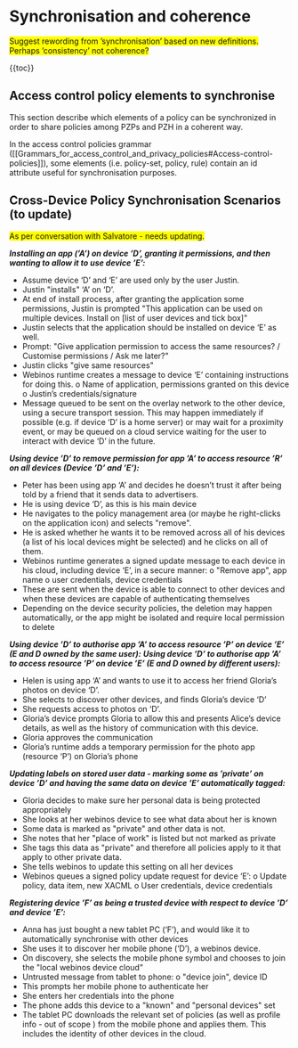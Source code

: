 Synchronisation and coherence
=============================

<span style="background:yellow">Suggest rewording from ’synchronisation’ based on new definitions. Perhaps ’consistency’ not coherence?</span>

{{toc}}

Access control policy elements to synchronise
---------------------------------------------

This section describe which elements of a policy can be synchronized in order to share policies among PZPs and PZH in a coherent way.

In the access control policies grammar ([[Grammars_for_access_control_and_privacy_policies#Access-control-policies]]), some elements (i.e. policy-set, policy, rule) contain an id attribute useful for synchronisation purposes.

Cross-Device Policy Synchronisation Scenarios (to update)
---------------------------------------------------------

<span style="background:yellow">As per conversation with Salvatore - needs updating.</span>

_**Installing an app (’A’) on device ’D’, granting it permissions, and then wanting to allow it to use device ’E’:**_

* Assume device ‘D’ and ‘E’ are used only by the user Justin.
 * Justin "installs" ‘A’ on ‘D’.
 * At end of install process, after granting the application some permissions, Justin is prompted "This application can be used on multiple devices. Install on [list of user devices and tick box]"
 * Justin selects that the application should be installed on device ‘E’ as well.
 * Prompt: "Give application permission to access the same resources? / Customise permissions / Ask me later?"
 * Justin clicks "give same resources"
 * Webinos runtime creates a message to device ‘E’ containing instructions for doing this.
 o Name of application, permissions granted on this device
 o Justin’s credentials/signature
 * Message queued to be sent on the overlay network to the other device, using a secure transport session. This may happen immediately if possible (e.g. if device ‘D’ is a home server) or may wait for a proximity event, or may be queued on a cloud service waiting for the user to interact with device ‘D’ in the future.

_**Using device ’D’ to remove permission for app ’A’ to access resource ’R’ on all devices (Device ’D’ and ’E’):**_

* Peter has been using app ‘A’ and decides he doesn’t trust it after being told by a friend that it sends data to advertisers.
 * He is using device ‘D’, as this is his main device
 * He navigates to the policy management area (or maybe he right-clicks on the application icon) and selects "remove".
 * He is asked whether he wants it to be removed across all of his devices (a list of his local devices might be selected) and he clicks on all of them.
 * Webinos runtime generates a signed update message to each device in his cloud, including device ‘E’, in a secure manner:
 o "Remove app", app name
 o user credentials, device credentials
 * These are sent when the device is able to connect to other devices and when these devices are capable of authenticating themselves
 * Depending on the device security policies, the deletion may happen automatically, or the app might be isolated and require local permission to delete

_**Using device ’D’ to authorise app ’A’ to access resource ’P’ on device ’E’ (E and D owned by the same user):**_
_**Using device ’D’ to authorise app ’A’ to access resource ’P’ on device ’E’ (E and D owned by different users):**_

* Helen is using app ‘A’ and wants to use it to access her friend Gloria’s photos on device ‘D’.
 * She selects to discover other devices, and finds Gloria’s device ‘D’
 * She requests access to photos on ‘D’.
 * Gloria’s device prompts Gloria to allow this and presents Alice’s device details, as well as the history of communication with this device.
 * Gloria approves the communication
 * Gloria’s runtime adds a temporary permission for the photo app (resource ‘P’) on Gloria’s phone

_**Updating labels on stored user data - marking some as ’private’ on device ’D’ and having the same data on device ’E’ automatically tagged:**_

* Gloria decides to make sure her personal data is being protected appropriately
 * She looks at her webinos device to see what data about her is known
 * Some data is marked as "private" and other data is not.
 * She notes that her "place of work" is listed but not marked as private
 * She tags this data as "private" and therefore all policies apply to it that apply to other private data.
 * She tells webinos to update this setting on all her devices
 * Webinos queues a signed policy update request for device ‘E’:
 o Update policy, data item, new XACML
 o User credentials, device credentials

_**Registering device ’F’ as being a trusted device with respect to device ’D’ and device ’E’:**_

* Anna has just bought a new tablet PC (‘F’), and would like it to automatically synchronise with other devices
 * She uses it to discover her mobile phone (‘D’), a webinos device.
 * On discovery, she selects the mobile phone symbol and chooses to join the "local webinos device cloud"
 * Untrusted message from tablet to phone:
 o "device join", device ID
 * This prompts her mobile phone to authenticate her
 * She enters her credentials into the phone
 * The phone adds this device to a "known" and "personal devices" set
 * The tablet PC downloads the relevant set of policies (as well as profile info - out of scope ) from the mobile phone and applies them. This includes the identity of other devices in the cloud.

